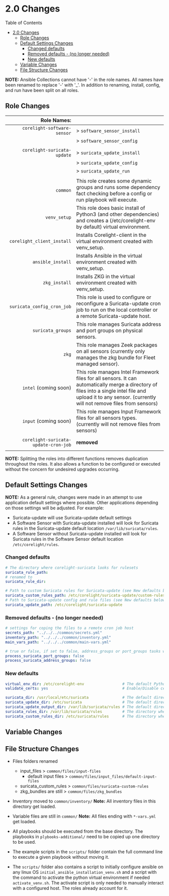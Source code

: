 # 2.0 Changes

Table of Contents

- [2.0 Changes](#20-changes)
  - [Role Changes](#role-changes)
  - [Default Settings Changes](#default-settings-changes)
    - [Changed defaults](#changed-defaults)
    - [Removed defaults - (no longer needed)](#removed-defaults---no-longer-needed)
    - [New defaults](#new-defaults)
  - [Variable Changes](#variable-changes)
  - [File Structure Changes](#file-structure-changes)

**NOTE:** Ansible Collections cannot have '-' in the role names.  All names have been renamed to replace '-' with '_'.  In addition to renaming, install, config, and run have been split on all roles.

## Role Changes

| Role Names:     ||
| ---------------------------------: | :-------------------------------------------------- |
|      ```corelight-software-sensor```     | > ```software_sensor_install```                           |
|                                    | > ```software_sensor_config```                            |
|                                    |                                                     |
|      ```corelight-suricata-update```     | > ```suricata_update_install```                           |
|                                    | > ```suricata_update_config```                            |
|                                    | > ```suricata_update_run```                               |
|                                    |                                                     |
|                         ```common```     | This role creates some dynamic groups and runs some dependency fact checking before a config or run playbook will execute.                     |
|                     ```venv_setup```     | This role does basic install of Python3 (and other dependencies) and creates a (/etc/corelight-env by default) virtual environment.           |
|       ```corelight_client_install```     | Installs Corelight-client in the virtual environment created with venv_setup.                                                                   |
|                ```ansible_install```     | Installs Ansible in the virtual environment created with venv_setup.                                                                           |
|                    ```zkg_install```     | Installs ZKG in the virtual environment created with venv_setup.                                                                                |
|       ```suricata_config_cron_job```     | This role is used to configure or reconfigure a Suricata-update cron job to run on the local controller or a remote Suricata-update host.  |
|                ```suricata_groups```     | This role manages Suricata address and port groups on physical sensors.                                                                          |
|                            ```zkg```     | This role manages Zeek packages on all sensors (currently only manages the zkg bundle for Fleet managed sensor).                          |
|            ```intel``` (coming soon)     | This role manages Intel Framework files for all sensors.  It can automatically merge a directory of files into a single intel file and upload it to any sensor. (currently will not remove files from sensors)                           |
|            ```input``` (coming soon)     | This role manages Input Framework files for all sensors types.  (currently will not remove files from sensors)                             |
|                                    |                                                     |
| ```corelight-suricata-update-cron-job``` | **removed**                                         |
|                                    |                                                     |

**NOTE:** Splitting the roles into different functions removes duplication throughout the roles.  It also allows a function to be configured or executed without the concern for undesired upgrades occurring.

## Default Settings Changes

**NOTE:** As a general rule, changes were made in an attempt to use application default settings where possible.  Other applications depending on those settings will be adjusted.  For example:

- Suricata-update will use Suricata-update default settings
- A Software Sensor with Suricata-update installed will look for Suricata rules in the Suricata-update default location ```/var/lib/suricata/rules```.
- A Software Sensor without Suricata-update installed will look for Suricata rules in the Software Sensor default location ```/etc/corelight/rules```.

### Changed defaults

```yaml
# The directory where corelight-suricata looks for rulesets
suricata_rule_path:
# renamed to
suricata_rule_dir:

# Path to custom Suricata rules for Suricata-update (see New defaults below)
suricata_custom_rules_path: /etc/corelight/suricata-update/custom-rules
# Path to Suricata-update config and rule files (see New defaults below)
suricata_update_path: /etc/corelight/suricata-update
```

### Removed defaults - (no longer needed)

```yaml
# settings for coping the files to a remote cron job host
secrets_path: "../../../common/secrets.yml"
inventory_path: "../../../common/inventory.yml"
main_vars_path: "../../../common/main-vars.yml"

# true or false, if set to false, address_groups or port_groups tasks will be skipped
process_suricata_port_groups: false
process_suricata_address_groups: false
```

### New defaults

```yaml
virtual_env_dir: /etc/corelight-env                 # The default Python environment created for all installations
validate_certs: yes                                 # Enable/Disable cert validation for yum and dnf installs

suricata_dir: /usr/local/etc/suricata               # The default directory for corelight-suricata config files
suricata_update_dir: /etc/suricata                  # The default directory where suricata-update looks for config files
suricata_update_output_dir: /var/lib/suricata/rules # The default directory where suricata-update puts suricata.rules
suricata_rules_dir: /var/lib/suricata/rules         # The directory where corelight-suricata looks for rulesets
suricata_custom_rules_dir: /etc/suricata/rules      # The directory where suricata-update looks for local rules
```

## Variable Changes



## File Structure Changes

- Files folders renamed
  - input_files > ```common/files/input-files```
    - default input files > ```common/files/input_files/default-input-files```
  - suricata_custom_rules > ```common/files/suricata-custom-rules```
  - zkg_bundles are still > ```common/files/zkg_bundles```

- Inventory moved to ```common/inventory/```  **Note:** All inventory files in this directory get loaded.

- Variable files are still in ```common/```   **Note:** All files ending with ```*-vars.yml``` get loaded.

- All playbooks should be executed from the base directory.  The playbooks in ```plybooks-additional/``` need to be copied up one directory to be used.

- The example scripts in the ```scripts/``` folder contain the full command line to execute a given playbook without moving it.
- The ```scripts/``` folder also contains a script to initially configure ansible on any linux OS ```initial_ansible_installation_venv.sh``` and a script with the command to activate the python virtual environment if needed ```activate_venv.sh```.  The activate script is only needed to manually interact with a configured host.  The roles already account for it.
